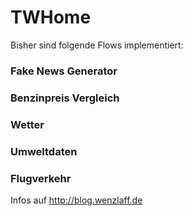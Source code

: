 TWHome
=========

Bisher sind folgende Flows implementiert:

### Fake News Generator

### Benzinpreis Vergleich

### Wetter

### Umweltdaten

### Flugverkehr

Infos auf http://blog.wenzlaff.de
